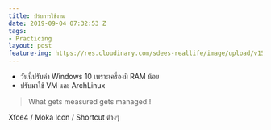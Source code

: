 ```yaml
---
title: ปรับการใช้งาน
date: 2019-09-04 07:32:53 Z
tags:
- Practicing
layout: post
feature-img: https://res.cloudinary.com/sdees-reallife/image/upload/v1555658919/sample_feature_img.png
---
```


- วันนี้ปรับค่า Windows 10 เพราะเครื่องมี RAM น้อย
- ปรับมาใช้ VM และ ArchLinux

> What gets measured gets managed!!

<i class="fa fa-child" style="color:plum"></i>

Xfce4 / Moka Icon / Shortcut ต่างๆ
